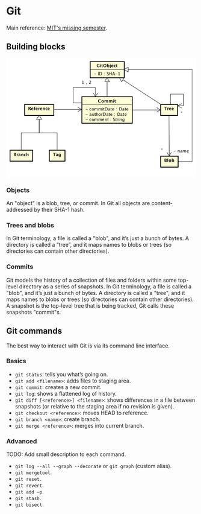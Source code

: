 # Git

Main reference: [MIT's missing semester](https://missing.csail.mit.edu/2020/version-control/).

## Building blocks
![git-uml.PNG](git-uml.png)

### Objects
An "object" is a blob, tree, or commit.
In Git all objects are content-addressed by their SHA-1 hash.

### Trees and blobs
In Git terminology, a file is called a "blob", and it’s just a bunch of bytes. A directory is called a “tree”, and it maps names to blobs or trees (so directories can contain other directories).

### Commits
Git models the history of a collection of files and folders within some top-level directory as a series of snapshots. In Git terminology, a file is called a "blob", and it’s just a bunch of bytes.
A directory is called a "tree", and it maps names to blobs or trees (so directories can contain other directories).
A snapshot is the top-level tree that is being tracked, Git calls these snapshots "commit"s.


## Git commands
The best way to interact with Git is via its command line interface.

### Basics
* `git status`: tells you what’s going on.
* `git add <filename>`: adds files to staging area.
* `git commit`: creates a new commit.
* `git log`: shows a flattened log of history.
* `git diff [<reference>] <filename>`: shows differences in a file between snapshots (or relative to the staging area if no revision is given).
* `git checkout <reference>`: moves HEAD to reference.
* `git branch <name>`: create branch.
* `git merge <reference>`: merges into current branch.

### Advanced
TODO: Add small description to each command.

* `git log --all --graph --decorate` or `git graph` (custom alias).
* `git mergetool`.
* `git reset`.
* `git revert`.
* `git add –p`.
* `git stash`.
* `git bisect`.
